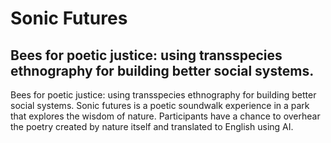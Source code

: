# Sonic Futures

## Bees for poetic justice: using transspecies ethnography for building better social systems.

Bees for poetic justice: using transspecies ethnography for building better social systems. Sonic futures is a poetic soundwalk experience in a park that explores the wisdom of nature. Participants have a chance to overhear the poetry created by nature itself and translated to English using AI.
